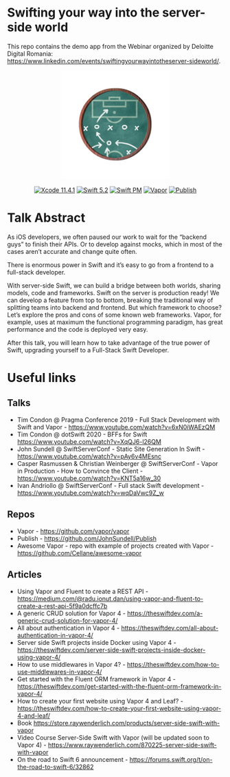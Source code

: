# Swifting your way into the server-side world
This repo contains the demo app from the Webinar organized by Deloitte Digital Romania: https://www.linkedin.com/events/swiftingyourwayintotheserver-sideworld/.

<p align="center">
    <img src="https://github.com/radude89/scorer/blob/master/logo.png" width="50%" height="50%" alt="Scorer Demo App" />
</p>
<p align="center">
    <a href="https://developer.apple.com/xcode/"><img src="https://img.shields.io/badge/Xcode-11.4.1-blue.svg" alt="Xcode 11.4.1" /></a>
    <a href="https://swift.org"><img src="https://img.shields.io/badge/swift-5.2-orange.svg" alt="Swift 5.2" /></a>
    <a href="https://swift.org/package-manager/"><img src="https://img.shields.io/badge/swiftpm-compatible-orange.svg" alt="Swift PM" /></a>
    <a href="https://github.com/vapor/vapor"><img src="https://img.shields.io/badge/Web%20framework-Vapor-green.svg" alt="Vapor" /></a>
    <a href="https://github.com/JohnSundell/Publish"><img src="https://img.shields.io/badge/Website%20Generator-Publish-purple.svg" alt="Publish" /></a>
</p>

# Talk Abstract
As iOS developers, we often paused our work to wait for the “backend guys” to finish their APIs. Or to develop against mocks, which in most of the cases aren’t accurate and change quite often.   

There is enormous power in Swift and it’s easy to go from a frontend to a full-stack developer.   

With server-side Swift, we can build a bridge between both worlds, sharing models, code and frameworks. Swift on the server is production ready!
We can develop a feature from top to bottom, breaking the traditional way of splitting teams into backend and frontend.
But which framework to choose? Let’s explore the pros and cons of some known web frameworks. Vapor, for example, uses at maximum the functional programming paradigm, has great performance and the code is deployed very easy.   

After this talk, you will learn how to take advantage of the true power of Swift, upgrading yourself to a Full-Stack Swift Developer.

# Useful links
## Talks
* Tim Condon @ Pragma Conference 2019 - Full Stack Development with Swift and Vapor - https://www.youtube.com/watch?v=6xN0iWAEzQM
* Tim Condon @ dotSwift 2020 - BFFs for Swift https://www.youtube.com/watch?v=XqQJ6-l26QM
* John Sundell @ SwiftServerConf - Static Site Generation In Swift - https://www.youtube.com/watch?v=pAy6v4MEsnc
* Casper Rasmussen & Christian Weinberger @ SwiftServerConf - Vapor in Production - How to Convince the Client - https://www.youtube.com/watch?v=KNT5a16w_30
* Ivan Andriollo @ SwiftServerConf - Full stack Swift development - https://www.youtube.com/watch?v=wqDaVwc9Z_w

## Repos
* Vapor - https://github.com/vapor/vapor
* Publish - https://github.com/JohnSundell/Publish
* Awesome Vapor - repo with example of projects created with Vapor - https://github.com/Cellane/awesome-vapor

## Articles
* Using Vapor and Fluent to create a REST API - https://medium.com/@radu.ionut.dan/using-vapor-and-fluent-to-create-a-rest-api-5f9a0dcffc7b
* A generic CRUD solution for Vapor 4 - https://theswiftdev.com/a-generic-crud-solution-for-vapor-4/
* All about authentication in Vapor 4 - https://theswiftdev.com/all-about-authentication-in-vapor-4/
* Server side Swift projects inside Docker using Vapor 4 - https://theswiftdev.com/server-side-swift-projects-inside-docker-using-vapor-4/
* How to use middlewares in Vapor 4? - https://theswiftdev.com/how-to-use-middlewares-in-vapor-4/
* Get started with the Fluent ORM framework in Vapor 4 - https://theswiftdev.com/get-started-with-the-fluent-orm-framework-in-vapor-4/
* How to create your first website using Vapor 4 and Leaf? - https://theswiftdev.com/how-to-create-your-first-website-using-vapor-4-and-leaf/
* Book https://store.raywenderlich.com/products/server-side-swift-with-vapor
* Video Course Server-Side Swift with Vapor (will be updated soon to Vapor 4) - https://www.raywenderlich.com/870225-server-side-swift-with-vapor
* On the road to Swift 6 announcement - https://forums.swift.org/t/on-the-road-to-swift-6/32862
